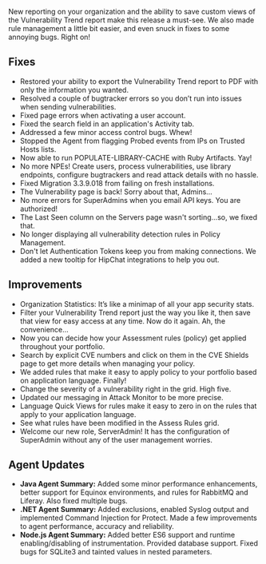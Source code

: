 <!--
title: "Contrast 3.3.9 - April 2017"
description: "Contrast 3.3.9 April 2017"
tags: "3.3.9 April Release Notes"
-->

New reporting on your organization and the ability to save custom views of the Vulnerability Trend report make this release a must-see. We also made rule management a little bit easier, and even snuck in fixes to some annoying bugs. Right on!

## Fixes
* Restored your ability to export the Vulnerability Trend report to PDF with only the information you wanted.
* Resolved a couple of bugtracker errors so you don’t run into issues when sending vulnerabilities.
* Fixed page errors when activating a user account. 
* Fixed the search field in an application's Activity tab.
* Addressed a few minor access control bugs. Whew!
* Stopped the Agent from flagging Probed events from IPs on Trusted Hosts lists.
* Now able to run POPULATE-LIBRARY-CACHE with Ruby Artifacts. Yay!
* No more NPEs! Create users, process vulnerabilities, use library endpoints, configure bugtrackers and read attack details with no hassle. 
* Fixed Migration 3.3.9.018 from failing on fresh installations. 
* The Vulnerability page is back! Sorry about that, Admins...
* No more errors for SuperAdmins when you email API keys. You are authorized!
* The Last Seen column on the Servers page wasn't sorting...so, we fixed that.
* No longer displaying all vulnerability detection rules in Policy Management.
* Don't let Authentication Tokens keep you from making connections. We added a new tooltip for HipChat integrations to help you out.

## Improvements 
* Organization Statistics: It’s like a minimap of all your app security stats.
* Filter your Vulnerability Trend report just the way you like it, then save that view for easy access at any time. Now do it again. Ah, the convenience...
* Now you can decide how your Assessment rules (policy) get applied throughout your portfolio.
* Search by explicit CVE numbers and click on them in the CVE Shields page to get more details when managing your policy.
* We added rules that make it easy to apply policy to your portfolio based on application language. Finally! 
* Change the severity of a vulnerability right in the grid. High five.
* Updated our messaging in Attack Monitor to be more precise.
* Language Quick Views for rules make it easy to zero in on the rules that apply to your application language.
* See what rules have been modified in the Assess Rules grid. 
* Welcome our new role, ServerAdmin! It has the configuration of SuperAdmin without any of the user management worries.

## Agent Updates
* **Java Agent Summary:** Added some minor performance enhancements, better support for Equinox environments, and rules for RabbitMQ and Liferay. Also fixed multiple bugs.
* **.NET Agent Summary:** Added exclusions, enabled Syslog output and implemented Command Injection for Protect. Made a few improvements to agent performance, accuracy and reliability.
* **Node.js Agent Summary:** Added better ES6 support and runtime enabling/disabling of instrumentation. Provided database support. Fixed bugs for SQLite3 and tainted values in nested parameters.



